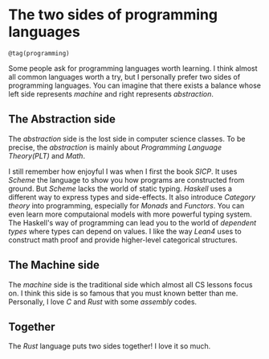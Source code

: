 # The two sides of programming languages
```
@tag(programming)
```

Some people ask for programming languages worth learning.
I think almost all common languages worth a try, but I personally prefer two sides of programming languages.
You can imagine that there exists a balance whose left side represents *machine* and right represents *abstraction*.

## The **Abstraction** side
The *abstraction* side is the lost side in computer science classes.
To be precise, the *abstraction* is mainly about *Programming Language Theory(PLT)* and *Math*.

I still remember how enjoyful I was when I first the book *SICP*.
It uses *Scheme* the language to show you how programs are constructed from ground.
But *Scheme* lacks the world of static typing.
*Haskell* uses a different way to express types and side-effects.
It also introduce *Category theory* into programming, especially for *Monads* and *Functors*.
You can even learn more computaional models with more powerful typing system. 
The Haskell's way of programming can lead you to the world of *dependent types* where types can depend on values.
I like the way *Lean4* uses to construct math proof and provide higher-level categorical structures.

## The **Machine** side
The *machine* side is the traditional side which almost all CS lessons focus on.
I think this side is so famous that you must known better than me.
Personally, I love *C* and *Rust* with some *assembly* codes.

## Together
The *Rust* language puts two sides together!
I love it so much.